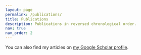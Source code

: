 ```yaml
---
layout: page
permalink: /publications/
title: Publications
description: Publications in reversed chronological order.
nav: true
nav_order: 2
---
```


<!-- _pages/publications.md -->

<div class="wordwrap">You can also find my articles on <a href="{{site.author.googlescholar}}">my Google Scholar profile</a>.

<!-- Bibsearch Feature

{% include bib_search.liquid %}

<div class="publications">

{% bibliography %} -->

</div>

